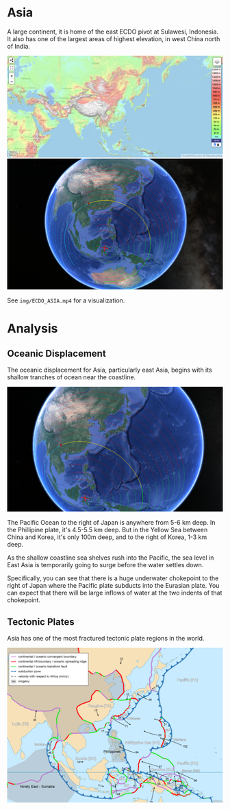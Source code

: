 # Asia

A large continent, it is home of the east ECDO pivot at Sulawesi, Indonesia. It also has one of the largest areas of highest elevation, in west China north of India.

![as](img/asia-elevation.png "asia elevation")
![profile](img/profile.png "asia profile")

See `img/ECDO_ASIA.mp4` for a visualization.

# Analysis

## Oceanic Displacement

The oceanic displacement for Asia, particularly east Asia, begins with its shallow tranches of ocean near the coastline.

![ocean](img/ocean.png "asia ocean")

The Pacific Ocean to the right of Japan is anywhere from 5-6 km deep. In the Phillipine plate, it's 4.5-5.5 km deep. But in the Yellow Sea between China and Korea, it's only 100m deep, and to the right of Korea, 1-3 km deep.

As the shallow coastline sea shelves rush into the Pacific, the sea level in East Asia is temporarily going to surge before the water settles down.

Specifically, you can see that there is a huge underwater chokepoint to the right of Japan where the Pacific plate subducts into the Eurasian plate. You can expect that there will be large inflows of water at the two indents of that chokepoint.

## Tectonic Plates

Asia has one of the most fractured tectonic plate regions in the world.

![plates](img/plates.png "tectonic plate")